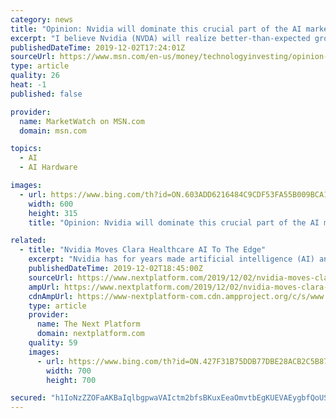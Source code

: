 ```yaml
---
category: news
title: "Opinion: Nvidia will dominate this crucial part of the AI market for at least the next two years"
excerpt: "I believe Nvidia (NVDA) will realize better-than-expected growth due to its early lead in AI inferencing hardware accelerator chips. That lead should last for at least the next two years, given industry growth and the company’s current product mix and positioning. Nvidia’s AI business at a glance In most server- and cloud-based applications ..."
publishedDateTime: 2019-12-02T17:24:01Z
sourceUrl: https://www.msn.com/en-us/money/technologyinvesting/opinion-nvidia-will-dominate-this-crucial-part-of-the-ai-market-for-at-least-the-next-two-years/ar-BBXElhq
type: article
quality: 26
heat: -1
published: false

provider:
  name: MarketWatch on MSN.com
  domain: msn.com

topics:
  - AI
  - AI Hardware

images:
  - url: https://www.bing.com/th?id=ON.603ADD6216484C9CDF53FA55B009BCA1
    width: 600
    height: 315
    title: "Opinion: Nvidia will dominate this crucial part of the AI market for at least the next two years"

related:
  - title: "Nvidia Moves Clara Healthcare AI To The Edge"
    excerpt: "Nvidia has for years made artificial intelligence (AI) and its various subsets – such as machine learning and deep learning – a foundation of future growth and sees it as a competitive advantage against rival Intel and a growing crop of smaller chip maker and newcomers looking to gain traction in a rapidly evolving IT environment."
    publishedDateTime: 2019-12-02T18:45:00Z
    sourceUrl: https://www.nextplatform.com/2019/12/02/nvidia-moves-clara-healthcare-ai-to-the-edge/
    ampUrl: https://www.nextplatform.com/2019/12/02/nvidia-moves-clara-healthcare-ai-to-the-edge/amp/
    cdnAmpUrl: https://www-nextplatform-com.cdn.ampproject.org/c/s/www.nextplatform.com/2019/12/02/nvidia-moves-clara-healthcare-ai-to-the-edge/amp/
    type: article
    provider:
      name: The Next Platform
      domain: nextplatform.com
    quality: 59
    images:
      - url: https://www.bing.com/th?id=ON.427F31B75DDB77DBE28ACB2C5B87ABBE
        width: 700
        height: 700

secured: "h1IoNzZZOFaAKBaIqlbgpwaVAIctm2bfsBKuxEeaOmvtbEgKUEVAEygbfQoUS7uON8ySbWhPh1jt4O5y2FmXn3LBVBZt5LlontwFIotUyv2QHZSWuHhSmxvGA2ptk+xfYE+wJE7nbufXivX1qBxSDV11K1zoaklJG1oXjmFke8B9U6tNQu1rrBie9qZ23Qs9Tinr1wqMrEYsa6zCC1B9kzVjCI6Dqee1Hm9q+4yPgCB7VgSIAepn08/vGIkh8aE5K3nZxQ7ZovtDa45gKz0I4Q==;/3fndhjjq5VUWwxEljbSLQ=="
---
```


